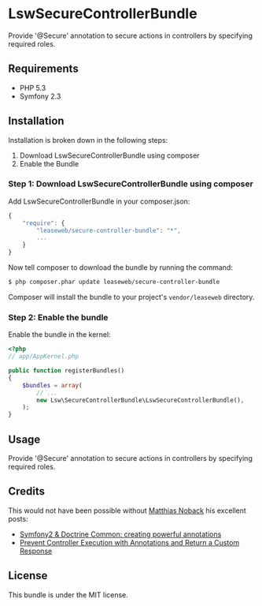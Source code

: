 LswSecureControllerBundle
==================

Provide '@Secure' annotation to secure actions in controllers by specifying required roles.

## Requirements

* PHP 5.3
* Symfony 2.3

## Installation

Installation is broken down in the following steps:

1. Download LswSecureControllerBundle using composer
2. Enable the Bundle

### Step 1: Download LswSecureControllerBundle using composer

Add LswSecureControllerBundle in your composer.json:

```js
{
    "require": {
        "leaseweb/secure-controller-bundle": "*",
        ...
    }
}
```

Now tell composer to download the bundle by running the command:

``` bash
$ php composer.phar update leaseweb/secure-controller-bundle
```

Composer will install the bundle to your project's `vendor/leaseweb` directory.

### Step 2: Enable the bundle

Enable the bundle in the kernel:

``` php
<?php
// app/AppKernel.php

public function registerBundles()
{
    $bundles = array(
        // ...
        new Lsw\SecureControllerBundle\LswSecureControllerBundle(),
    );
}
```

## Usage

Provide '@Secure' annotation to secure actions in controllers by specifying required roles.

## Credits

This would not have been possible without [Matthias Noback](https://github.com/matthiasnoback) his excellent posts:

 - [Symfony2 & Doctrine Common: creating powerful annotations](http://php-and-symfony.matthiasnoback.nl/2011/12/symfony2-doctrine-common-creating-powerful-annotations/)
 - [Prevent Controller Execution with Annotations and Return a Custom Response](http://php-and-symfony.matthiasnoback.nl/2012/12/prevent-controller-execution-with-annotations-and-return-a-custom-response/)

## License

This bundle is under the MIT license.

